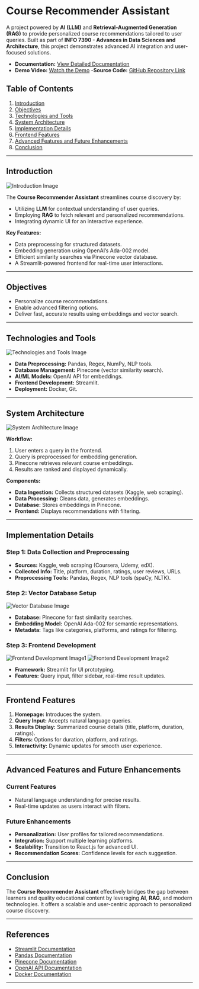 # Course Recommender Assistant

A project powered by **AI (LLM)** and **Retrieval-Augmented Generation (RAG)** to provide personalized course recommendations tailored to user queries. Built as part of **INFO 7390 - Advances in Data Sciences and Architecture**, this project demonstrates advanced AI integration and user-focused solutions.

- **Documentation:** [View Detailed Documentation](https://drive.google.com/file/d/1HxKR1asmTRIzQGp7VBDOVw8lldFuc8G2/view?usp=sharing)
- **Demo Video:** [Watch the Demo](https://youtu.be/BLI_PGJe1ys?feature=shared)
-**Source Code:** [GitHub Repository Link](https://github.com/shreeanantbharadwaj/Course-Recommender-Assistant-Powered-by-AI-LLM-and-RAG)

## Table of Contents

1. [Introduction](#introduction)
2. [Objectives](#objectives)
3. [Technologies and Tools](#technologies-and-tools)
4. [System Architecture](#system-architecture)
5. [Implementation Details](#implementation-details)
6. [Frontend Features](#frontend-features)
7. [Advanced Features and Future Enhancements](#advanced-features-and-future-enhancements)
8. [Conclusion](#conclusion)

---

## Introduction

![Introduction Image](path_to_image/introduction_image.png)

The **Course Recommender Assistant** streamlines course discovery by:
- Utilizing **LLM** for contextual understanding of user queries.
- Employing **RAG** to fetch relevant and personalized recommendations.
- Integrating dynamic UI for an interactive experience.

**Key Features:**
- Data preprocessing for structured datasets.
- Embedding generation using OpenAI’s Ada-002 model.
- Efficient similarity searches via Pinecone vector database.
- A Streamlit-powered frontend for real-time user interactions.

---

## Objectives

- Personalize course recommendations.
- Enable advanced filtering options.
- Deliver fast, accurate results using embeddings and vector search.

---

## Technologies and Tools

![Technologies and Tools Image](path_to_image/technologies_tools_image.png)

- **Data Preprocessing:** Pandas, Regex, NumPy, NLP tools.
- **Database Management:** Pinecone (vector similarity search).
- **AI/ML Models:** OpenAI API for embeddings.
- **Frontend Development:** Streamlit.
- **Deployment:** Docker, Git.

---

## System Architecture

![System Architecture Image](path_to_image/system_architecture_image.png)

**Workflow:**
1. User enters a query in the frontend.
2. Query is preprocessed for embedding generation.
3. Pinecone retrieves relevant course embeddings.
4. Results are ranked and displayed dynamically.

**Components:**
- **Data Ingestion:** Collects structured datasets (Kaggle, web scraping).
- **Data Processing:** Cleans data, generates embeddings.
- **Database:** Stores embeddings in Pinecone.
- **Frontend:** Displays recommendations with filtering.

---

## Implementation Details

### Step 1: Data Collection and Preprocessing

- **Sources:** Kaggle, web scraping (Coursera, Udemy, edX).
- **Collected Info:** Title, platform, duration, ratings, user reviews, URLs.
- **Preprocessing Tools:** Pandas, Regex, NLP tools (spaCy, NLTK).

### Step 2: Vector Database Setup

![Vector Database Image](path_to_image/vector_database_image.png)

- **Database:** Pinecone for fast similarity searches.
- **Embedding Model:** OpenAI Ada-002 for semantic representations.
- **Metadata:** Tags like categories, platforms, and ratings for filtering.

### Step 3: Frontend Development

![Frontend Development Image1](path_to_image/frontend_development_image1.png)
![Frontend Development Image2](path_to_image/frontend_development_image2.png)

- **Framework:** Streamlit for UI prototyping.
- **Features:** Query input, filter sidebar, real-time result updates.

---

## Frontend Features

1. **Homepage:** Introduces the system.
2. **Query Input:** Accepts natural language queries.
3. **Results Display:** Summarized course details (title, platform, duration, ratings).
4. **Filters:** Options for duration, platform, and ratings.
5. **Interactivity:** Dynamic updates for smooth user experience.

---

## Advanced Features and Future Enhancements

### Current Features
- Natural language understanding for precise results.
- Real-time updates as users interact with filters.

### Future Enhancements
- **Personalization:** User profiles for tailored recommendations.
- **Integration:** Support multiple learning platforms.
- **Scalability:** Transition to React.js for advanced UI.
- **Recommendation Scores:** Confidence levels for each suggestion.

---

## Conclusion

The **Course Recommender Assistant** effectively bridges the gap between learners and quality educational content by leveraging **AI**, **RAG**, and modern technologies. It offers a scalable and user-centric approach to personalized course discovery.

---

## References

- [Streamlit Documentation](https://docs.streamlit.io/)
- [Pandas Documentation](https://pandas.pydata.org/docs/)
- [Pinecone Documentation](https://docs.pinecone.io/guides/get-started/overview)
- [OpenAI API Documentation](https://platform.openai.com/docs/api-reference)
- [Docker Documentation](https://docs.docker.com/)

---



